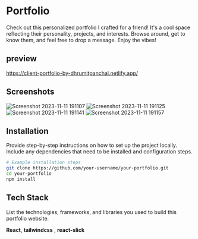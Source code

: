 # Portfolio 

Check out this personalized portfolio I crafted for a friend! It's a cool space reflecting their personality, projects, and interests. Browse around, get to know them, and feel free to drop a message. Enjoy the vibes!
## preview 
https://client-portfolio-by-dhrumitpanchal.netlify.app/


## Screenshots

![Screenshot 2023-11-11 191107](https://github.com/DhrumitPanchal/caffeine_website/assets/118439793/b316415c-4b16-4f4a-8516-129b3967fe6d)
![Screenshot 2023-11-11 191125](https://github.com/DhrumitPanchal/caffeine_website/assets/118439793/89293115-5886-4815-9dde-e6099a4edb7d)
![Screenshot 2023-11-11 191141](https://github.com/DhrumitPanchal/caffeine_website/assets/118439793/494e8e73-205e-4bbb-b9e8-e877be57ae96)
![Screenshot 2023-11-11 191157](https://github.com/DhrumitPanchal/caffeine_website/assets/118439793/f5e58754-7e54-4f1e-bd20-0817c28d8a49)


## Installation

Provide step-by-step instructions on how to set up the project locally. Include any dependencies that need to be installed and configuration steps.
```bash
# Example installation steps
git clone https://github.com/your-username/your-portfolio.git
cd your-portfolio
npm install
```
    
## Tech Stack
List the technologies, frameworks, and libraries you used to build this portfolio website.


**React**,
**tailwindcss** , 
**react-slick** 
